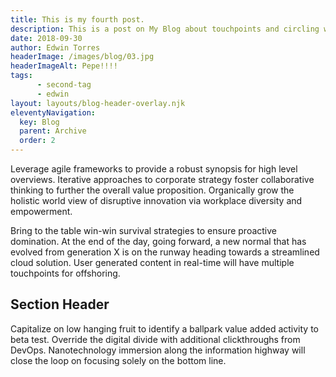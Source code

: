 ```yaml
---
title: This is my fourth post.
description: This is a post on My Blog about touchpoints and circling wagons.
date: 2018-09-30
author: Edwin Torres
headerImage: /images/blog/03.jpg
headerImageAlt: Pepe!!!!
tags: 
      - second-tag
      - edwin
layout: layouts/blog-header-overlay.njk
eleventyNavigation:
  key: Blog
  parent: Archive
  order: 2
---
```

Leverage agile frameworks to provide a robust synopsis for high level overviews. Iterative approaches to corporate strategy foster collaborative thinking to further the overall value proposition. Organically grow the holistic world view of disruptive innovation via workplace diversity and empowerment.

Bring to the table win-win survival strategies to ensure proactive domination. At the end of the day, going forward, a new normal that has evolved from generation X is on the runway heading towards a streamlined cloud solution. User generated content in real-time will have multiple touchpoints for offshoring.

## Section Header

Capitalize on low hanging fruit to identify a ballpark value added activity to beta test. Override the digital divide with additional clickthroughs from DevOps. Nanotechnology immersion along the information highway will close the loop on focusing solely on the bottom line.


